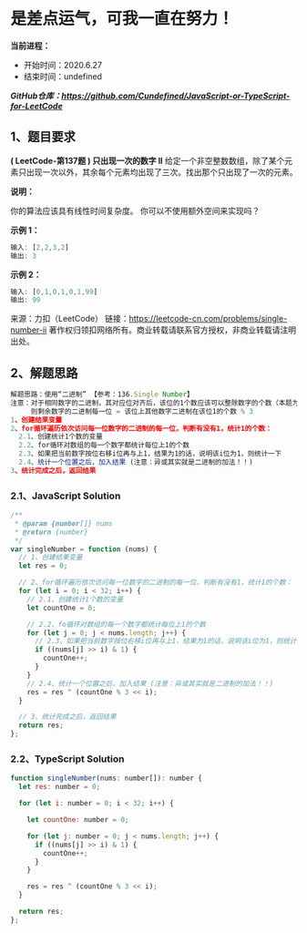 ﻿# 是差点运气，可我一直在努力！
**当前进程：**

 - 开始时间：2020.6.27 
 - 结束时间：undefined

***GitHub仓库：https://github.com/Cundefined/JavaScript-or-TypeScript-for-LeetCode***



## 1、题目要求
**( LeetCode-第137题 )  只出现一次的数字 II**
       给定一个非空整数数组，除了某个元素只出现一次以外，其余每个元素均出现了三次。找出那个只出现了一次的元素。

**说明：**

你的算法应该具有线性时间复杂度。 你可以不使用额外空间来实现吗？



**示例 1：**
```javascript
输入: [2,2,3,2]
输出: 3
```
**示例 2：**
```javascript
输入: [0,1,0,1,0,1,99]
输出: 99
```

来源：力扣（LeetCode）
链接：https://leetcode-cn.com/problems/single-number-ii
著作权归领扣网络所有。商业转载请联系官方授权，非商业转载请注明出处。

## 2、解题思路
```javascript
解题思路：使用“二进制” 【参考：136.Single Number】
注意：对于相同数字的二进制，其对应位对齐后，该位的1个数应该可以整除数字的个数（本题为3个）
     则剩余数字的二进制每一位 = 该位上其他数字二进制在该位1的个数 % 3
1、创建结果变量
2、for循环遍历依次访问每一位数字的二进制的每一位，判断有没有1，统计1的个数：
  2.1、创建统计1个数的变量
  2.2、for循环对数组的每一个数字都统计每位上1的个数
  2.3、如果把当前数字按位右移i位再与上1，结果为1的话，说明该i位为1，则统计一下
  2.4、统计一个位置之后，加入结果 (注意：异或其实就是二进制的加法！！)
3、统计完成之后，返回结果
```


### 2.1、JavaScript Solution

```javascript
/**
 * @param {number[]} nums
 * @return {number}
 */
var singleNumber = function (nums) {
  // 1、创建结果变量
  let res = 0;

  // 2、for循环遍历依次访问每一位数字的二进制的每一位，判断有没有1，统计1的个数：
  for (let i = 0; i < 32; i++) {
    // 2.1、创建统计1个数的变量
    let countOne = 0;

    // 2.2、fo循环对数组的每一个数字都统计每位上1的个数
    for (let j = 0; j < nums.length; j++) {
      // 2.3、如果把当前数字按位右移i位再与上1，结果为1的话，说明该i位为1，则统计一下
      if ((nums[j] >> i) & 1) {
        countOne++;
      }
    }
    // 2.4、统计一个位置之后，加入结果 (注意：异或其实就是二进制的加法！！)
    res = res ^ (countOne % 3 << i);
  }

  // 3、统计完成之后，返回结果
  return res;
};
```

### 2.2、TypeScript Solution

```javascript
function singleNumber(nums: number[]): number {
  let res: number = 0;

  for (let i: number = 0; i < 32; i++) {

    let countOne: number = 0;

    for (let j: number = 0; j < nums.length; j++) {
      if ((nums[j] >> i) & 1) {
        countOne++;
      }
    }

    res = res ^ (countOne % 3 << i);
  }

  return res;
};
```

